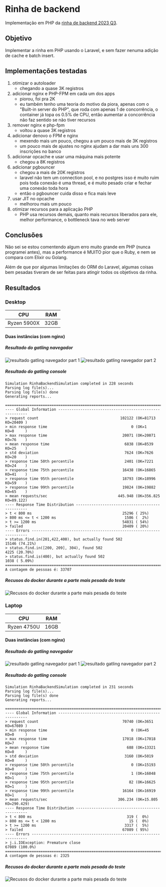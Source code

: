 # Rinha de backend

Implementação em PHP da [rinha de backend 2023 Q3](https://github.com/zanfranceschi/rinha-de-backend-2023-q3).

## Objetivo

Implementar a rinha em PHP usando o Laravel, e sem fazer nenuma adição de cache e batch insert.

## Implementações testadas

1. otimizar o autoloader
    - chegando a quase 3K registros
2. adicionar nginx e PHP-FPM em cada um dos apps
    - piorou, foi pra 2K
    - eu também tenho uma teoria do motivo da piora, apenas com o "Built-in server do PHP", que roda com apenas 1 de concorrência, o container já topa os 0.5% de CPU, então aumentar a concorrência não faz sentido se não tiver recursos
3. remover nginx e php-fpm
    - voltou a quase 3K registros
4. adicionar denovo o FPM e nginx
    - mexendo mais um pouco, chegou a um pouco mais de 3K registros
    - um pouco mais de ajustes no nginx ajudam a dar mais uns 300 inscrições no banco
5. adicionar opcache e usar uma máquina mais potente
    - chegou a 8K registros
6. adicionar pgbouncer
    - chegou a mais de 20K registros
    - laravel não tem um connection pool, e no postgres isso é muito ruim pois toda conexão é uma thread, e é muito pesado criar e fechar uma conexão toda hora
    - então o pgbouncer cuida disso e fica mais leve
7. usar JIT no opcache
    - melhorou mais um pouco
8. otimizar recursos para a aplicação PHP
    - PHP usa recursos demais, quanto mais recursos liberados para ele, melhor performance, o bottleneck tava no web server

## Conclusões

Não sei se estou comentendo algum erro muito grande em PHP (nunca programei antes), mas a performance é MUITO pior que o Ruby, e nem se compara com Elixir ou Golang.

Além de que por algumas limitações do ORM do Laravel, algumas coisas bem pesadas tiveram de ser feitas para atingir todos os objetivos da rinha.

## Resultados

### Desktop

|CPU|RAM|
|---|---|
|Ryzen 5900X|32GB|

#### Duas instâncias (com nginx)

##### Resultado do gatling navegador

![resultado gatling navegador part 1](./images/desktop/two/gatling-browser-1.png)
![resultado gatling navegador part 2](./images/desktop/two/gatling-browser-2.png)

##### Resultado do gatling console

```
Simulation RinhaBackendSimulation completed in 228 seconds
Parsing log file(s)...
Parsing log file(s) done
Generating reports...

================================================================================
---- Global Information --------------------------------------------------------
> request count                                     102122 (OK=81713  KO=20409 )
> min response time                                      0 (OK=1      KO=0     )
> max response time                                  20071 (OK=20071  KO=76    )
> mean response time                                  6838 (OK=8539   KO=25    )
> std deviation                                       7624 (OK=7626   KO=20    )
> response time 50th percentile                       2401 (OK=7221   KO=24    )
> response time 75th percentile                      16438 (OK=16865  KO=41    )
> response time 95th percentile                      18793 (OK=18996  KO=59    )
> response time 99th percentile                      19824 (OK=19882  KO=65    )
> mean requests/sec                                445.948 (OK=356.825 KO=89.122)
---- Response Time Distribution ------------------------------------------------
> t < 800 ms                                         25296 ( 25%)
> 800 ms <= t < 1200 ms                               1586 (  2%)
> t >= 1200 ms                                       54831 ( 54%)
> failed                                             20409 ( 20%)
---- Errors --------------------------------------------------------------------
> status.find.in(201,422,400), but actually found 502             15146 (74.21%)
> status.find.in([200, 209], 304), found 502                       4225 (20.70%)
> status.find.is(400), but actually found 502                      1038 ( 5.09%)
================================================================================
A contagem de pessoas é: 33707
```

##### Recusos do docker durante a parte mais pesada do teste

![Recusos do docker durante a parte mais pesada do teste](./images/laptop/two/docker-stats.png)

### Laptop

|CPU|RAM|
|---|---|
|Ryzen 4750U|16GB|

#### Duas instâncias (com nginx)

##### Resultado do gatling navegador

![resultado gatling navegador part 1](./images/laptop/two/gatling-browser-1.png)
![resultado gatling navegador part 2](./images/laptop/two/gatling-browser-2.png)

##### Resultado do gatling console

```
Simulation RinhaBackendSimulation completed in 231 seconds
Parsing log file(s)...
Parsing log file(s) done
Generating reports...

================================================================================
---- Global Information --------------------------------------------------------
> request count                                      70740 (OK=3651   KO=67089 )
> min response time                                      0 (OK=45     KO=0     )
> max response time                                  17018 (OK=17018  KO=7     )
> mean response time                                   688 (OK=13321  KO=0     )
> std deviation                                       3160 (OK=5019   KO=0     )
> response time 50th percentile                          0 (OK=15193  KO=0     )
> response time 75th percentile                          1 (OK=16048  KO=1     )
> response time 95th percentile                         82 (OK=16625  KO=1     )
> response time 99th percentile                      16164 (OK=16919  KO=1     )
> mean requests/sec                                306.234 (OK=15.805 KO=290.429)
---- Response Time Distribution ------------------------------------------------
> t < 800 ms                                           319 (  0%)
> 800 ms <= t < 1200 ms                                 15 (  0%)
> t >= 1200 ms                                        3317 (  5%)
> failed                                             67089 ( 95%)
---- Errors --------------------------------------------------------------------
> j.i.IOException: Premature close                                67089 (100.0%)
================================================================================
A contagem de pessoas é: 2325
```

##### Recusos do docker durante a parte mais pesada do teste

![Recusos do docker durante a parte mais pesada do teste](./images/laptop/two/docker-stats.png)
